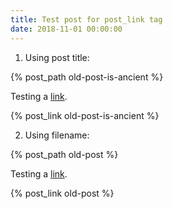 ```yaml
---
title: Test post for post_link tag
date: 2018-11-01 00:00:00
---
```

1. Using post title:

{% post_path old-post-is-ancient %}

Testing a <a href="{% post_path old-post-is-ancient %}">link</a>.

{% post_link old-post-is-ancient %}

2. Using filename:

{% post_path old-post %}

Testing a <a href="{% post_path old-post %}">link</a>.

{% post_link old-post %}
